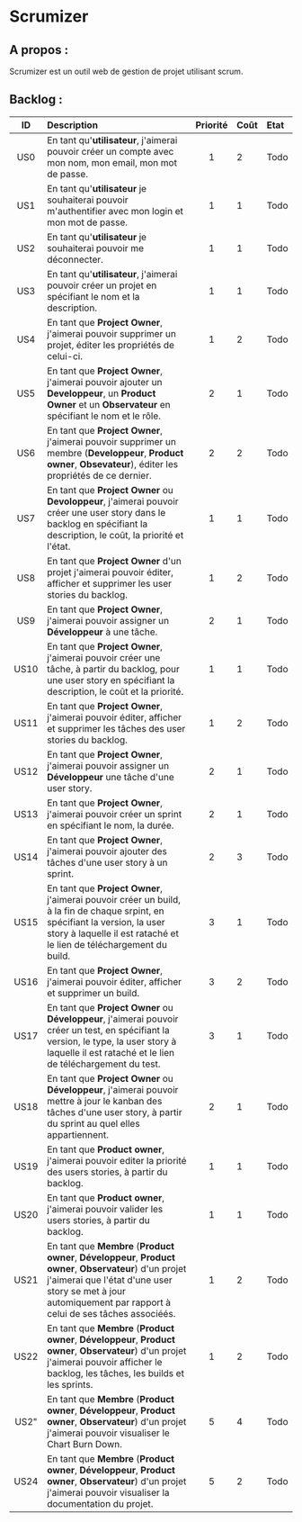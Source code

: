 Scrumizer
=========

A propos :
----------
Scrumizer est un outil web de gestion de projet utilisant scrum.

Backlog :
---------

|ID |Description|Priorité|Coût|Etat|
|:-:|:----------|:------:|:---|:---|
|US0|En tant qu'**utilisateur**, j'aimerai pouvoir créer un compte avec mon nom, mon email, mon mot de passe.|1|2|Todo|
|US1|En tant qu'**utilisateur** je souhaiterai pouvoir m'authentifier avec mon login et mon mot de passe.|1|1|Todo|
|US2|En tant qu'**utilisateur** je souhaiterai pouvoir me déconnecter.|1|1|Todo|
|US3|En tant qu'**utilisateur**, j'aimerai pouvoir créer un projet en spécifiant le nom et la description.|1|1|Todo|
|US4|En tant que **Project Owner**, j'aimerai pouvoir supprimer un projet,  éditer les propriétés de celui-ci.|1|2|Todo|
|US5|En tant que **Project Owner**, j'aimerai pouvoir ajouter un **Developpeur**, un **Product Owner** et un **Observateur** en spécifiant le nom et le rôle.|2|1|Todo|
|US6|En tant que **Project Owner**, j'aimerai pouvoir supprimer un membre (**Developpeur**, **Product owner**, **Obsevateur**), éditer les propriétés de ce dernier.|2|2|Todo|
|US7|En tant que **Project Owner** ou **Devoloppeur**, j'aimerai pouvoir créer une user story dans le backlog en spécifiant la description, le coût, la priorité et l'état.|1|1|Todo|
|US8|En tant que **Project Owner** d'un projet j'aimerai pouvoir éditer, afficher et supprimer les user stories du backlog.|1|2|Todo|
|US9|En tant que **Project Owner**, j'aimerai pouvoir assigner un **Développeur** à une tâche.|2|1|Todo|
|US10|En tant que **Project Owner**, j'aimerai pouvoir créer une tâche, à partir du backlog, pour une user story en spécifiant la description, le coût et la priorité.|1|1|Todo|
|US11|En tant que **Project Owner**, j'aimerai pouvoir éditer, afficher et supprimer les tâches des user stories du backlog.|1|2|Todo|
|US12|En tant que **Project Owner**, j'aimerai pouvoir assigner un **Développeur** une tâche d'une user story.|2|1|Todo|
|US13|En tant que **Project Owner**, j'aimerai pouvoir créer un sprint en spécifiant le nom, la durée.|2|1|Todo|
|US14|En tant que **Project Owner**, j'aimerai pouvoir ajouter des tâches d'une user story à un sprint.|2|3|Todo|
|US15|En tant que **Project Owner**, j'aimerai pouvoir créer un build, à la fin de chaque srpint, en spécifiant la version, la user story à laquelle il est rataché et le lien de téléchargement du build.|3|1|Todo|
|US16|En tant que **Project Owner**, j'aimerai pouvoir éditer, afficher et supprimer un build.|3|2|Todo|
|US17|En tant que **Project Owner** ou **Développeur**, j'aimerai pouvoir créer un test, en spécifiant la version, le type, la user story à laquelle il est rataché et le lien de téléchargement du test.|3|1|Todo|
|US18|En tant que **Project Owner** ou **Développeur**, j'aimerai pouvoir mettre à jour le kanban des tâches d'une user story, à partir du sprint au quel elles appartiennent.|2|1|Todo|
|US19|En tant que **Product owner**, j'aimerai pouvoir editer la priorité des users stories, à partir du backlog.|1|1|Todo|
|US20|En tant que **Product owner**, j'aimerai pouvoir valider les users stories, à partir du backlog.|1|1|Todo|
|US21|En tant que **Membre** (**Product owner**, **Développeur**, **Product owner**, **Observateur**) d'un projet j'aimerai que l'état d'une user story se met à jour automiquement par rapport à celui de ses tâches associéés.|1|2|Todo|
|US22|En tant que **Membre** (**Product owner**, **Développeur**, **Product owner**, **Observateur**) d'un projet j'aimerai pouvoir afficher le backlog, les tâches, les builds et les sprints.|1|2|Todo|
|US2"|En tant que **Membre** (**Product owner**, **Développeur**, **Product owner**, **Observateur**) d'un projet j'aimerai pouvoir visualiser le Chart Burn Down.|5|4|Todo|
|US24|En tant que **Membre** (**Product owner**, **Développeur**, **Product owner**, **Observateur**) d'un projet j'aimerai pouvoir visualiser la documentation du projet.|5|2|Todo|